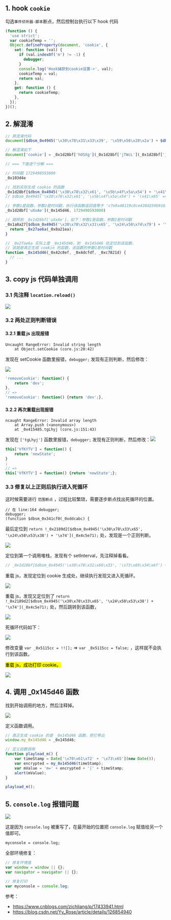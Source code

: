 ## 1. hook `cookie`

勾选`事件侦听器-脚本`断点，然后控制台执行以下 hook 代码

```js
(function () {
  'use strict';
  var cookieTemp = '';
  Object.defineProperty(document, 'cookie', {
    set: function (val) {
      if (val.indexOf('m') != -1) {
        debugger;
      }
      console.log('Hook捕获到cookie设置->', val);
      cookieTemp = val;
      return val;
    },
    get: function () {
      return cookieTemp;
    },
  });
})();
```

## 2. 解混淆

```js
// 原混淆代码
document[$dbsm_0x4945('\x30\x78\x31\x33\x39', '\x59\x56\x28\x2a') + $dbsm_0x4945('\x30\x78\x31\x30\x39', '\x58\x61\x52\x61')] = _0x1d28bf['\x68\x4f\x53' + '\x58\x67'](_0x1d28bf['\x6a\x54\x57' + '\x63\x4c'](_0x1d28bf[$dbsm_0x4945('\x30\x78\x33', '\x62\x24\x4f\x61') + '\x63\x4c'](_0x1d28bf[$dbsm_0x4945('\x30\x78\x36', '\x6a\x5b\x76\x57') + '\x63\x4c'](_0x1d28bf[$dbsm_0x4945('\x30\x78\x31\x39\x61', '\x62\x24\x4f\x61') + '\x72\x44'](_0x1d28bf[$dbsm_0x4945('\x30\x78\x33\x65\x35', '\x24\x58\x74\x79') + '\x6c\x66']('\x6d', _0x1d28bf[$dbsm_0x4945('\x30\x78\x61', '\x6a\x5b\x76\x57') + '\x65\x53'](_0x454d41)), '\x3d'), _0x1d28bf[$dbsm_0x4945('\x30\x78\x32\x61', '\x5b\x4f\x5a\x54') + '\x41\x65'](_0x145d46, _0x103d4e)), '\x7c'), _0x103d4e), _0x1d28bf['\x4e\x66\x66' + '\x70\x58']);

// 解混淆如下
document['cookie'] = _0x1d28bf['hOSXg'](_0x1d28bf['jTWcL'](_0x1d28bf['jTWcL'](_0x1d28bf['jTWcL'](_0x1d28bf['dyTrD'](_0x1d28bf['oIAlf']('m', _0x1d28bf['GiEeS'](_0x454d41)), '='), _0x1d28bf['uXxAe'](_0x145d46, _0x103d4e)), '|'), _0x103d4e), _0x1d28bf['NffpX']);

// === 下面逐个分解 ===

// 时间戳 1729490593000
_0x103d4e

// 找到实际生成 cookie 的函数
_0x1d28bf[$dbsm_0x4945('\x30\x78\x32\x61', '\x5b\x4f\x5a\x54') + '\x41\x65']
// $dbsm_0x4945('\x30\x78\x32\x61', '\x5b\x4f\x5a\x54') + '\x41\x65' => 'uXxAe'

// 参数1是函数，参数2是时间戳，执行该函数返回值等于 'c7e9a48119c8ce438d250b916c870db1'
_0x1d28bf['uXxAe'](_0x145d46, 1729490593000)

// 跳转到 _0x1d28bf['uXxAe']，如下：参数1是函数，参数2是时间戳
_0x1a8a27[$dbsm_0x4945('\x30\x78\x32\x31\x65', '\x24\x58\x74\x79') + '\x41\x65'] = function(_0x27ae6a, _0x8a21ea) {
  return _0x27ae6a(_0x8a21ea);
}

// _0x27ae6a 实际上是 _0x145d46，到 _0x145d46 处定位到该函数，
// 该就是真正生成 cookie 的函数，该函数的参数1是时间戳
function _0x145d46(_0x42c8ef, _0x4dcfdf, _0xc7821d) {
  // ...
}
```

## 3. copy js 代码单独调用

### 3.1 先注释 `location.reload()`

![](https://gitee.com/zloooong/image_store/raw/master/img/202410231629413.png)

### 3.2 两处正则判断错误

#### 3.2.1 重载 js 出现报错

```
Uncaught RangeError: Invalid string length
    at Object.setCookie (core.js:20:42)
```

发现在 setCookie 函数里报错，`debugger;` 发现有正则判断，然后修改：

![](https://gitee.com/zloooong/image_store/raw/master/img/202410231459806.png)

```js
'removeCookie': function() {
    return 'dev';
},
// =>
'removeCookie': function() {return 'dev';},
```

#### 3.2.2 再次重载出现报错

```
ncaught RangeError: Invalid array length
    at Array.push (<anonymous>)
    at _0x415485.tgLhyj (core.js:151:43)
```

发现在 `['tgLhyj']` 函数里报错，`debugger;` 发现有正则判断，然后修改：![](https://gitee.com/zloooong/image_store/raw/master/img/202410231507108.png)

```js
this['VfKYTV'] = function() {
    return 'newState';
}
;
// =>
this['VfKYTV'] = function() {return 'newState';};
```

### 3.3 修复以上正则后执行进入死循环

这时候需要进行 `范围断点` ，过程比较繁琐，需要逐步断点找出死循环的位置。

```
// 在 line:164 debugger;
debugger;
(function $dbsm_0x341cf0(_0xddcabc) {
```

最后定位到 `return !_0x2189d2[$dbsm_0x4945('\x30\x78\x33\x65', '\x24\x58\x53\x38') + '\x74'](_0x4c5e71);` 处，发现是一个正则判断。

![](https://gitee.com/zloooong/image_store/raw/master/img/%E5%8A%A8%E7%94%BB-tuya.gif)

定位到第一个调用堆栈，发现有个 setInterval，先注释掉看看。

```js
// _0x1d28bf[$dbsm_0x4945('\x30\x78\x31\x66\x33', '\x73\x69\x34\x6f') + '\x5a\x66'](setInterval, _0x1d28bf[$dbsm_0x4945('\x30\x78\x63\x31', '\x51\x45\x30\x61') + '\x65\x53'](_0x454d41), 0x1f4);
```

重载 js，发现定位到 cookie 生成处，继续执行发现又进入死循环。

![](https://gitee.com/zloooong/image_store/raw/master/img/202410231648728.png)

重载 js，发现又定位到了 `return !_0x2189d2[$dbsm_0x4945('\x30\x78\x33\x65', '\x24\x58\x53\x38') + '\x74'](_0x4c5e71);` 处，然后跳转到该函数，

![](https://gitee.com/zloooong/image_store/raw/master/img/202410231753062.png)

死循环代码如下：

![](https://gitee.com/zloooong/image_store/raw/master/img/image-20241023175538728.png)

修改变量 `var _0x5115cc = !![];` => `var _0x5115cc = false;` ，这样就不会执行到该函数。

<marK>重载 js，成功打印 cookie。</mark>

![](https://gitee.com/zloooong/image_store/raw/master/img/202410231807133.png)

## 4. 调用 _0x145d46 函数

找到开始调用的地方，然后注释掉。

![](https://gitee.com/zloooong/image_store/raw/master/img/202410231815056.png)

定义函数调用。

```js
// 真正生成 cookie 的是 _0x145d46 函数，把它带出
window.my_0x145d46 = _0x145d46;

// 定义函数调用
function playload_m() {
    var timeStamp = Date['\x70\x61\x72' + '\x73\x65'](new Date());
    var encrypted = my_0x145d46(timeStamp);
    var mValue = 'm=' + encrypted + '|' + timeStamp;
    alert(mValue);
}

playload_m();
```

## 5. `console.log` 报错问题

![](https://gitee.com/zloooong/image_store/raw/master/img/202410241031305.png)

这是因为 `console.log` 被重写了，在最开始的位置把 `console.log` 赋值给另一个值即可。

```
myconsole = console.log;
```

全部环境修复：

```js
// 修复环境值
var window = window || {};
var navigator = navigator || {};

// 修复打印
var myconsole = console.log;
```


参考：

- https://www.cnblogs.com/zichliang/p/17433941.html
- https://blog.csdn.net/Yy_Rose/article/details/126854940